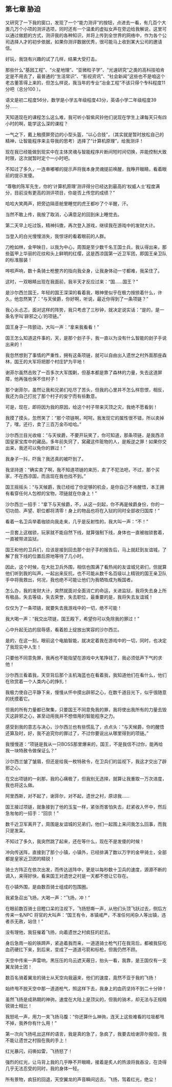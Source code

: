 ## 第七章 胁迫

又研究了一下我的窗口，发现了一个“能力测评”的按钮，点进去一看，有几百个大类几万个小项的测评选项，同时还有一个温柔的虚拟女声在旁边给我解说，这里可以通过做题的方式，测评我的各种知识，并将上传到全世界的网络中，作为各个公司选择人才的初步依据，如果你测评数据优秀，很可能马上收到某大公司的邀请信。

好玩，我饶有兴趣的试了几样，结果大受打击。

那些什么“基因工程”、“火星地理”、“亚微粒子学”、“光速研究”之类的高科技咱肯定是不用去了，最普通的“生活常识”、“影视资讯”、“社会新闻”这些也不是咱这个老古董答得上来的，但怎么样说，我当年的专业“冶金工程”不该只得个专科程度11分吧（总分100 ）。

语文是初二程度56分，数学是小学五年级程度43分，英语小学二年级程度39分……

天知道现在的课程怎么这么难，我可听小智紫风铃他们说现在学生上课每天只有四小时的啊，能学这么深的课程？

一气之下，戴上触摸屏旁边的小型头盔，“以心合技”，（其实就是暂时放松自己的精神，让智能程序来主导我的思考）选择了“计算机原理”，给我测评！

现在我已经能做到现实中在主体灵魂与智能程序片断间短时间切换，并能控制大致时限，这次就暂时定个一小时吧。

不知过了多久，一连串嘟嘟的提示声将我本身灵魂提前唤醒，我睁开眼睛，看着眼前的提示发傻。

“尊敬的陈军先生，你的‘计算机原理’测评得分已经达到最高的‘权威人士’程度满分，目前没有更高的测评项目，你是否上传您的成绩？”

哈哈大笑两声，把旁边隔音舱里睡觉的虎王都吵了个半醒，汗。

当然不敢上传，我按了取消，心满意足的回到床上睡觉去。

第二天早上吃过饭，精神抖擞，再次登入游戏，继续我在游戏中的发财大计。

当登入的白光慢慢消失，我惊讶的看着眼前的人群。

刀枪如林，金甲映日，以我为中心，周围是至少数千名王国士兵，我认得出来，那些盔甲上华丽的花纹和头上鲜明的红缨，这是西凉国第一近卫军团，即国王亲卫队的标准服装！

哗啦声响，数十条骑士枪整齐的指向我全身，让我身体动一寸都难，我呆住了。

这时，一双眼睛出现在我面前，我半天才反应过来：“国……国王？”

是沙尔西兰国王，年轻的国王深深的看着我，眼神里似乎在极力按捺着什么，许久，他忽然笑了：“与天侯爵，你好啊，听说，最近你得到了一条项链？”

我心头忐忑，面对这样的阵势，我只考虑了三秒钟，就决定说实话：“是的，是一条名字叫‘辟邪之心’的项链。”

国王身子一阵颤动，大叫一声：“拿来我看看！”

国王怎么知道这件事的，天，是那个刽子手，我一直以为没有什么智能的刽子手说出来的！

我忽然想到了事情的严重性，拥有这条项链，就可以自由出入遗世之村外面那座森林，国王的大军将把那个村庄铲为平地！

谢菲尔虽然击败了一百多次大军围剿，但基本都是靠了森林的力量，失去这道屏障，他再强也保不住村子！

那个谢菲尔，虽然让我和兄弟们吃尽了苦头，但我的心里并不怎么样怨恨，相反，我还为自己打扰了那个村子的安宁而有些歉意。

可是，现在，即将因为我的原因，给这个村子带来灭顶之灾，我绝不愿看到！

我摸了摸头，忽然笑了：“那个项链啊，呵呵，我发现它的属性很不错，所以卖掉了，嘿，还行，卖了三百万金币哈哈。”

沙尔西兰目光收缩：“与天侯爵，不要开玩笑了，你可知道，那条项链，是我西凉国皇家宝库中的藏品，多年前失窍了，窝藏这件赃物的人，是叛逆之罪！如果你交出来，我还可以免你的罪过！”

我身子一抖，吓我？我还真的被吓到了。

我坚持道：“确实卖了啊，我不知道项链的来历，卖了不犯法吧，不过，那个买家，不在西凉国，而且现在我也找不到。”

国王摇摇头：“与天候爵，我已经给了你足够的机会，是你自己不肯醒悟，本王拥有看穿任何人包袱的宝物，项链就在你身上！”

沙尔西兰一招手：“拿下与天候爵，不，从这一刻起，你不再是候爵身份，你的一切功勋、声望、职位都将清零！身上的物品也将在入狱的同时全部收归国库！”

看着一名卫兵举着枷锁向我走来，几乎是反射性的，我大叫一声：“不！”

一旦套上这枷锁，玩家就不能自然下线，就算强制下线，身体也一直被枷锁套着，一直被带进监狱。

国王和他的卫兵们，应该是接到回去那个刽子手的报告后，马上就赶到友谊城，了解了我下线的位置后原地等待了几小时。

因此，这个时候，在大批卫兵外围，相信也围满了看热闹的友谊城兄弟们，但就算他们听到我的叫声，一起出来反抗，也不可能从数千名百级以上精锐的国王亲卫队手中将我救出，何况，我也绝不可能让他们为我牺牲成为叛国者。

怎么办，我的发财大计，突然就面对全面消亡的命运，关进监狱，我将失去身上所有极品，失去等级，失去荣誉，失去职位，最重要的是，我将失去友谊城！

仅仅为了一条项链，就要失去我游戏中的一切，绝不可能！

我大喝一声：“我交出项链，国王殿下，希望你可以免除我的罪过！”

心中升起无边的屈辱感，看着脸上绽放出笑容的沙尔西兰。

是的，在这一刻，眼前这个电脑智能，就决定着我在游戏中的一切，同时，也决定了我现实中人生！

只要他不同意免罪，我再也不能指望在游戏中大笔挣钱了，我必须低声下气的求他！

沙尔西兰看着我，天空背后那个主机海蓝也在看着我，我知道他们在看什么，他们在欣赏着一个人类内心的挣扎！

我极力使自己平静下来，慢慢从怀中摸出辟邪之心，在数千道目光下，似乎很随意的抚摸着它。

但我的所有力量都已聚集，只要国王不同意免我的罪，我将使出我所有的力量去毁灭这辟邪之心，甚至动用我并不想借用的智能程序之力。

感受到我的意志与决心，沙尔西兰也有些慌乱了，点点头：“与天候爵，你的醒悟还算及时，好，我不追究你的罪过了，不过你要说出从哪里得到的项链。”

我慢慢道：“项链是我从一只BOSS那里爆来的，国王，不是我信不过你，能再给我一块特赦令做保证么？”

沙尔西兰皱了皱眉，但还是给我一枚特赦令，在卫兵们的监视下，我这才交出了辟邪之心。

在交出项链的一刹那，我的心痛极了，但我别无选择，就算让我重取一万次进度，我也将这么做。

阿里西斯，对不起了，谢菲尔，对不起，遗世之村，原谅我……

国王接过项链，就象接到了他的玉玺一样，紧张而害怕失去，赶紧收入怀中，然后急匆匆的一招手：“回京！”

数千近卫军离开了，周围是友谊城的兄弟们，他们一起围上来问我怎么回事，而我只是发呆。

不知过了多久，我突然跳了起来，还在等什么，现在不是发傻的时候！

冲向传送阵，直接到了那个小镇，小镇外，已经排满了数以万字的金甲骑士，全部都是皇家近卫团的精锐！

骑士方阵正在依次出发，而传达送阵中，更是以每秒数十卫兵的速度，源源不断的调入，来得好快，看来国王对遗世之村是一天都不想让它存在。

在小镇外围，是由数百骑士组成的包围圈。

我紧急召出飞扬，大喝一声：“飞扬，冲！”

在眼前数百骑士目瞪口呆的注视下，飞扬怒嘶一声，从他们头顶飞跃过去，侧后方传来一名NPC 将官的大叫声：“国王有令，本镇戒严，不准任何闲杂人等出镇，违者杀无赦，站住！”

没有理他，我狂催着飞扬，向着遗世之村疯狂的赶去。

身后急雨一般的铁蹄声，紧追着我而来，一道道骑士枪气打在我背后，都被我狂吃血药硬扛下来，到后来，变成了一道道弓箭和标枪，但我仍然不顾。

天空中传来一声雷响，黑压压的乌云遮天蔽日，抬头一看，我靠，是王国仅有一支翼龙骑士团！

数百名骑着翼龙的骑士从天空向我逼来，他们的速度，竟然不亚于我的飞扬！

始终甩不脱天空中那一道道枪气，照这样下去，我身上的血药坚持不到二十分钟！

虽然飞扬是成熟期的神驹，速度在大陆上是顶尖的，但我的骑术，却无法与正规精锐骑士相比！

我怒吼一声，用力一夹飞扬马腹：“你还算什么神驹，连天上这些难看的垃圾都甩不掉，我养你有什么用！”

第一次向飞扬吼出这样的语言，我是真的急了，急疯了，我要去给谢菲尔报信，我不能让遗世之村毁在我的手上！

红光暴闪，闷嘶如雷，飞扬怒了！

强烈的红光，让马背上我的几乎睁不开眼睛，接着是炙人的热浪将我吞没，在烫得几乎无法忍受的同时，我的身体一轻。

所有景物，疯狂的回退，天空翼龙的声音瞬间远去，飞扬，驾着红光，绝尘！

